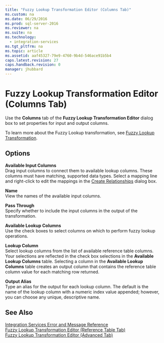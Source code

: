 ```yaml
---
title: "Fuzzy Lookup Transformation Editor (Columns Tab)"
ms.custom: na
ms.date: 06/29/2016
ms.prod: sql-server-2016
ms.reviewer: na
ms.suite: na
ms.technology: 
  - integration-services
ms.tgt_pltfrm: na
ms.topic: article
ms.assetid: aaf45327-79e9-4760-9b4d-546ace91b5b4
caps.latest.revision: 27
caps.handback.revision: 0
manager: jhubbard
---
```

# Fuzzy Lookup Transformation Editor (Columns Tab)
Use the **Columns** tab of the **Fuzzy Lookup Transformation Editor** dialog box to set properties for input and output columns.  
  
 To learn more about the Fuzzy Lookup transformation, see [Fuzzy Lookup Transformation](../../Topics/TopicNameNotContainA/Fuzzy-Lookup-Transformation.md).  
  
## Options  
 **Available Input Columns**  
 Drag input columns to connect them to available lookup columns. These columns must have matching, supported data types. Select a mapping line and right-click to edit the mappings in the [Create Relationships](../../Topics/TopicNameNotContainA/Create-Relationships.md) dialog box.  
  
 **Name**  
 View the names of the available input columns.  
  
 **Pass Through**  
 Specify whether to include the input columns in the output of the transformation.  
  
 **Available Lookup Columns**  
 Use the check boxes to select columns on which to perform fuzzy lookup operations.  
  
 **Lookup Column**  
 Select lookup columns from the list of available reference table columns. Your selections are reflected in the check box selections in the **Available Lookup Columns** table. Selecting a column in the **Available Lookup Columns** table creates an output column that contains the reference table column value for each matching row returned.  
  
 **Output Alias**  
 Type an alias for the output for each lookup column. The default is the name of the lookup column with a numeric index value appended; however, you can choose any unique, descriptive name.  
  
## See Also  
 [Integration Services Error and Message Reference](../../Topics/TopicNameNotContainA/Integration-Services-Error-and-Message-Reference.md)   
 [Fuzzy Lookup Transformation Editor (Reference Table Tab)](../../Topics/TopicNameNotContainA/Fuzzy-Lookup-Transformation-Editor--Reference-Table-Tab-.md)   
 [Fuzzy Lookup Transformation Editor (Advanced Tab)](../../Topics/TopicNameNotContainA/Fuzzy-Lookup-Transformation-Editor--Advanced-Tab-.md)